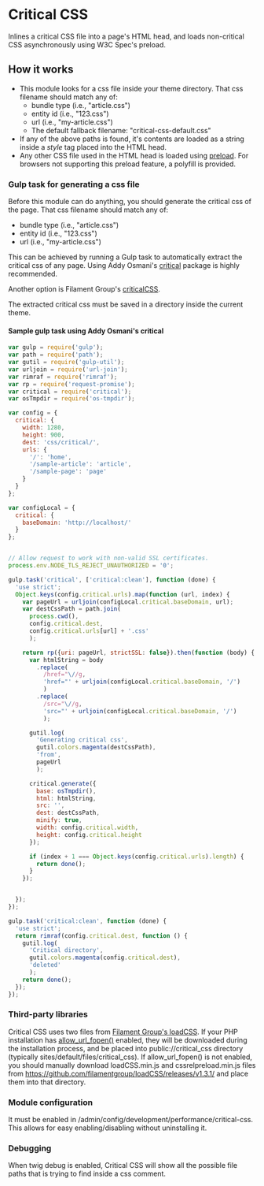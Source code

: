 # Critical CSS

Inlines a critical CSS file into a page's HTML head, and loads non-critical CSS
asynchronously using W3C Spec's preload.

## How it works ##
 * This module looks for a css file inside your theme directory.
   That css filename should match any of:
    * bundle type (i.e., "article.css")
    * entity id (i.e., "123.css")
    * url (i.e., "my-article.css")
    * The default fallback filename: "critical-css-default.css"
 * If any of the above paths is found, it's contents are loaded as
   a string inside a _style_ tag placed into the HTML head.
 * Any other CSS file used in the HTML head is loaded using
   [preload](https://www.w3.org/TR/preload/). For browsers not supporting
   this preload feature, a polyfill is provided.

### Gulp task for generating a css file ###
Before this module can do anything, you should generate the critical css
of the page. That css filename should match any of:
 * bundle type (i.e., "article.css")
 * entity id (i.e., "123.css")
 * url (i.e., "my-article.css")

This can be achieved by running a Gulp task to automatically extract the
critical css of any page.
Using Addy Osmani's [critical](https://github.com/addyosmani/critical)
package is highly recommended.

Another option is Filament Group's
[criticalCSS](https://github.com/filamentgroup/criticalCSS).

The extracted critical css must be saved in a directory inside the
current theme.

#### Sample gulp task using Addy Osmani's critical  ####

```javascript
var gulp = require('gulp');
var path = require('path');
var gutil = require('gulp-util');
var urljoin = require('url-join');
var rimraf = require('rimraf');
var rp = require('request-promise');
var critical = require('critical');
var osTmpdir = require('os-tmpdir');

var config = {
  critical: {
    width: 1280,
    height: 900,
    dest: 'css/critical/',
    urls: {
      '/': 'home',
      '/sample-article': 'article',
      '/sample-page': 'page'
    }
  }
};

var configLocal = {
  critical: {
    baseDomain: 'http://localhost/'
  }
};


// Allow request to work with non-valid SSL certificates.
process.env.NODE_TLS_REJECT_UNAUTHORIZED = '0';

gulp.task('critical', ['critical:clean'], function (done) {
  'use strict';
  Object.keys(config.critical.urls).map(function (url, index) {
    var pageUrl = urljoin(configLocal.critical.baseDomain, url);
    var destCssPath = path.join(
      process.cwd(),
      config.critical.dest,
      config.critical.urls[url] + '.css'
      );

    return rp({uri: pageUrl, strictSSL: false}).then(function (body) {
      var htmlString = body
        .replace(
          /href="\//g,
          'href="' + urljoin(configLocal.critical.baseDomain, '/')
          )
        .replace(
          /src="\//g,
          'src="' + urljoin(configLocal.critical.baseDomain, '/')
          );

      gutil.log(
        'Generating critical css',
        gutil.colors.magenta(destCssPath),
        'from',
        pageUrl
        );

      critical.generate({
        base: osTmpdir(),
        html: htmlString,
        src: '',
        dest: destCssPath,
        minify: true,
        width: config.critical.width,
        height: config.critical.height
      });

      if (index + 1 === Object.keys(config.critical.urls).length) {
        return done();
      }
    });


  });
});

gulp.task('critical:clean', function (done) {
  'use strict';
  return rimraf(config.critical.dest, function () {
    gutil.log(
      'Critical directory',
      gutil.colors.magenta(config.critical.dest),
      'deleted'
      );
    return done();
  });
});

```

### Third-party libraries ###
Critical CSS uses two files from
[Filament Group's loadCSS](https://github.com/filamentgroup/loadCSS).
If your PHP installation has
[allow_url_fopen()](http://php.net/manual/en/filesystem.configuration.php#ini.allow-url-fopen)
enabled, they will be downloaded during the installation process,
and be placed into public://critical_css directory
(typically sites/default/files/critical_css).
If allow_url_fopen() is not enabled, you should manually download
loadCSS.min.js and cssrelpreload.min.js files from
https://github.com/filamentgroup/loadCSS/releases/v1.3.1/
and place them into that directory.

### Module configuration ###
It must be enabled in /admin/config/development/performance/critical-css.
This allows for easy enabling/disabling without uninstalling it.

### Debugging ###
When twig debug is enabled, Critical CSS will show all the possible
file paths that is trying to find inside a css comment.
